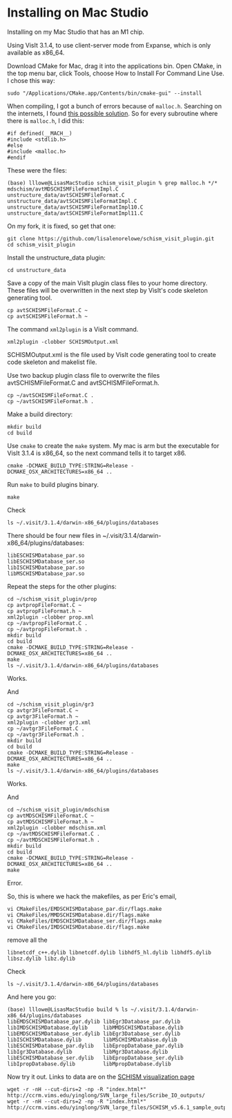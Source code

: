 # Installing on Mac Studio

Installing on my Mac Studio that has an M1 chip.

Using VisIt 3.1.4, to use client-server mode from Expanse, which is only available as x86_64.

Download CMake for Mac, drag it into the applications bin.  Open CMake, in the top menu bar, click Tools, 
choose How to Install For Command Line Use.  I chose this way:
```
sudo "/Applications/CMake.app/Contents/bin/cmake-gui" --install
```

When compiling, I got a bunch of errors because of `malloc.h`.  Searching on the internets, I found [this possible solution](https://github.com/RIOT-OS/RIOT/issues/2361).
So for every subroutine where there is `malloc.h`, I did this:
```
#if defined(__MACH__)
#include <stdlib.h>
#else
#include <malloc.h>
#endif
```
These were the files:
```
(base) lllowe@LisasMacStudio schism_visit_plugin % grep malloc.h */*
mdschism/avtMDSCHISMFileFormatImpl.C
unstructure_data/avtSCHISMFileFormat.C
unstructure_data/avtSCHISMFileFormatImpl.C
unstructure_data/avtSCHISMFileFormatImpl10.C
unstructure_data/avtSCHISMFileFormatImpl11.C
```

On my fork, it is fixed, so get that one:
```
git clone https://github.com/lisalenorelowe/schism_visit_plugin.git
cd schism_visit_plugin
```

Install the unstructure_data plugin:
```
cd unstructure_data
```
Save a copy of the main VisIt plugin class files to your home directory. These files will be overwritten in the next step by VisIt's code skeleton generating tool.
```
cp avtSCHISMFileFormat.C ~
cp avtSCHISMFileFormat.h ~
```
The command `xml2plugin` is a VisIt command.
```
xml2plugin -clobber SCHISMOutput.xml
```
SCHISMOutput.xml is the file used by VisIt code generating tool to create code skeleton and makelist file.

Use two backup plugin class file to overwrite the files avtSCHISMFileFormat.C and avtSCHISMFileFormat.h.
```
cp ~/avtSCHISMFileFormat.C .
cp ~/avtSCHISMFileFormat.h .
```

Make a build directory:
```
mkdir build
cd build
```

Use `cmake` to create the `make` system.  My mac is arm but the executable for VisIt 3.1.4 is x86_64, so the next command tells it to target x86.
```
cmake -DCMAKE_BUILD_TYPE:STRING=Release -DCMAKE_OSX_ARCHITECTURES=x86_64 ..
```

Run `make` to build plugins binary. 
```
make
```

Check
```
ls ~/.visit/3.1.4/darwin-x86_64/plugins/databases
```

There should be four new files in ~/.visit/3.1.4/darwin-x86_64/plugins/databases:
```
libESCHISMDatabase_par.so
libESCHISMDatabase_ser.so
libISCHISMDatabase_par.so
libMSCHISMDatabase_par.so
```


Repeat the steps for the other plugins:
```
cd ~/schism_visit_plugin/prop
cp avtpropFileFormat.C ~
cp avtpropFileFormat.h ~
xml2plugin -clobber prop.xml
cp ~/avtpropFileFormat.C .
cp ~/avtpropFileFormat.h .
mkdir build
cd build
cmake -DCMAKE_BUILD_TYPE:STRING=Release -DCMAKE_OSX_ARCHITECTURES=x86_64 ..
make
ls ~/.visit/3.1.4/darwin-x86_64/plugins/databases
```
Works.

And
```
cd ~/schism_visit_plugin/gr3
cp avtgr3FileFormat.C ~
cp avtgr3FileFormat.h ~
xml2plugin -clobber gr3.xml
cp ~/avtgr3FileFormat.C .
cp ~/avtgr3FileFormat.h .
mkdir build
cd build
cmake -DCMAKE_BUILD_TYPE:STRING=Release -DCMAKE_OSX_ARCHITECTURES=x86_64 ..
make
ls ~/.visit/3.1.4/darwin-x86_64/plugins/databases
```
Works.

And
```
cd ~/schism_visit_plugin/mdschism
cp avtMDSCHISMFileFormat.C ~
cp avtMDSCHISMFileFormat.h ~
xml2plugin -clobber mdschism.xml
cp ~/avtMDSCHISMFileFormat.C .
cp ~/avtMDSCHISMFileFormat.h .
mkdir build
cd build
cmake -DCMAKE_BUILD_TYPE:STRING=Release -DCMAKE_OSX_ARCHITECTURES=x86_64 ..
make
```
Error.  

So, this is where we hack the makefiles, as per Eric's email, 
```
vi CMakeFiles/EMDSCHISMDatabase_par.dir/flags.make
vi CMakeFiles/MMDSCHISMDatabase.dir/flags.make
vi CMakeFiles/EMDSCHISMDatabase_ser.dir/flags.make
vi CMakeFiles/IMDSCHISMDatabase.dir/flags.make
```
remove all the
```
libnetcdf_c++.dylib libnetcdf.dylib libhdf5_hl.dylib libhdf5.dylib libsz.dylib libz.dylib
```

Check
```
ls ~/.visit/3.1.4/darwin-x86_64/plugins/databases
```


And here you go:
```
(base) lllowe@LisasMacStudio build % ls ~/.visit/3.1.4/darwin-x86_64/plugins/databases
libEMDSCHISMDatabase_par.dylib libEgr3Database_par.dylib      libIMDSCHISMDatabase.dylib     libMMDSCHISMDatabase.dylib
libEMDSCHISMDatabase_ser.dylib libEgr3Database_ser.dylib      libISCHISMDatabase.dylib       libMSCHISMDatabase.dylib
libESCHISMDatabase_par.dylib   libEpropDatabase_par.dylib     libIgr3Database.dylib          libMgr3Database.dylib
libESCHISMDatabase_ser.dylib   libEpropDatabase_ser.dylib     libIpropDatabase.dylib         libMpropDatabase.dylib
```


Now try it out.  Links to data are on the [SCHISM visualization page](https://schism-dev.github.io/schism/master/getting-started/visualization.html)

```
wget -r -nH --cut-dirs=2 -np -R "index.html*" http://ccrm.vims.edu/yinglong/SVN_large_files/Scribe_IO_outputs/
wget -r -nH --cut-dirs=2 -np -R "index.html*" http://ccrm.vims.edu/yinglong/SVN_large_files/SCHISM_v5.6.1_sample_outputs/
```
